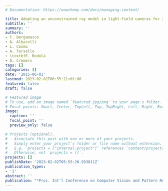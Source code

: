 ```yaml
---
# Documentation: https://wowchemy.com/docs/managing-content/

title: Adopting an unconstrained ray model in light-field cameras for 3D shape reconstruction
subtitle: ''
summary: ''
authors:
- F. Bergamasco
- A. Albarelli
- L. Cosmo
- A. Torsello
- \textbfE. Rodolà
- D. Cremers
tags: []
categories: []
date: '2015-06-01'
lastmod: 2023-02-02T06:55:21+01:00
featured: false
draft: false

# Featured image
# To use, add an image named `featured.jpg/png` to your page's folder.
# Focal points: Smart, Center, TopLeft, Top, TopRight, Left, Right, BottomLeft, Bottom, BottomRight.
image:
  caption: ''
  focal_point: ''
  preview_only: false

# Projects (optional).
#   Associate this post with one or more of your projects.
#   Simply enter your project's folder or file name without extension.
#   E.g. `projects = ["internal-project"]` references `content/project/deep-learning/index.md`.
#   Otherwise, set `projects = []`.
projects: []
publishDate: '2023-02-02T05:55:20.933811Z'
publication_types:
- '1'
abstract: ''
publication: "*Proc. Int'l Conference on Computer Vision and Pattern Recognition (CVPR)*"
---
```

